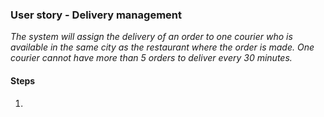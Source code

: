 ### User story - Delivery management
_The system will assign the delivery of an order to one courier who is available in the same city as the restaurant where the order is made. One courier cannot have more than 5 orders to deliver every 30 minutes._

#### Steps
1. 
